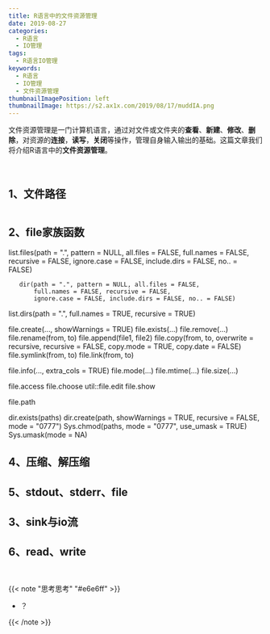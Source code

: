 ```yaml
---
title: R语言中的文件资源管理
date: 2019-08-27
categories:
  - R语言
  - IO管理
tags:
  - R语言IO管理
keywords:
  - R语言
  - IO管理
  - 文件资源管理
thumbnailImagePosition: left
thumbnailImage: https://s2.ax1x.com/2019/08/17/muddIA.png
---
```


文件资源管理是一门计算机语言，通过对文件或文件夹的**查看**、**新建**、**修改**、**删除**，对资源的**连接**，**读写**，**关闭**等操作，管理自身输入输出的基础。这篇文章我们将介绍R语言中的**文件资源管理**。

<!--more-->

<!-- toc -->


<br>

## 1、文件路径

```R

```

## 2、file家族函数

list.files(path = ".", pattern = NULL, all.files = FALSE,
           full.names = FALSE, recursive = FALSE,
           ignore.case = FALSE, include.dirs = FALSE, no.. = FALSE)

       dir(path = ".", pattern = NULL, all.files = FALSE,
           full.names = FALSE, recursive = FALSE,
           ignore.case = FALSE, include.dirs = FALSE, no.. = FALSE)

list.dirs(path = ".", full.names = TRUE, recursive = TRUE)

file.create(..., showWarnings = TRUE)
file.exists(...)
file.remove(...)
file.rename(from, to)
file.append(file1, file2)
file.copy(from, to, overwrite = recursive, recursive = FALSE,
          copy.mode = TRUE, copy.date = FALSE)
file.symlink(from, to)
file.link(from, to)

file.info(..., extra_cols = TRUE)
file.mode(...)
file.mtime(...)
file.size(...)

file.access
file.choose
util::file.edit 
file.show

file.path

dir.exists(paths)
dir.create(path, showWarnings = TRUE, recursive = FALSE, mode = "0777")
Sys.chmod(paths, mode = "0777", use_umask = TRUE)
Sys.umask(mode = NA)

## 4、压缩、解压缩


## 5、stdout、stderr、file

## 3、sink与io流

## 6、read、write

<br>

{{< note "思考思考" "#e6e6ff" >}}
- ？

{{< /note >}}

<br>
